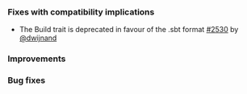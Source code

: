   [@dwijnand]: https://github.com/dwijnand
  [#2530]: https://github.com/sbt/sbt/pull/2530

### Fixes with compatibility implications

- The Build trait is deprecated in favour of the .sbt format [#2530][#2530] by [@dwijnand][@dwijnand]

### Improvements

### Bug fixes
